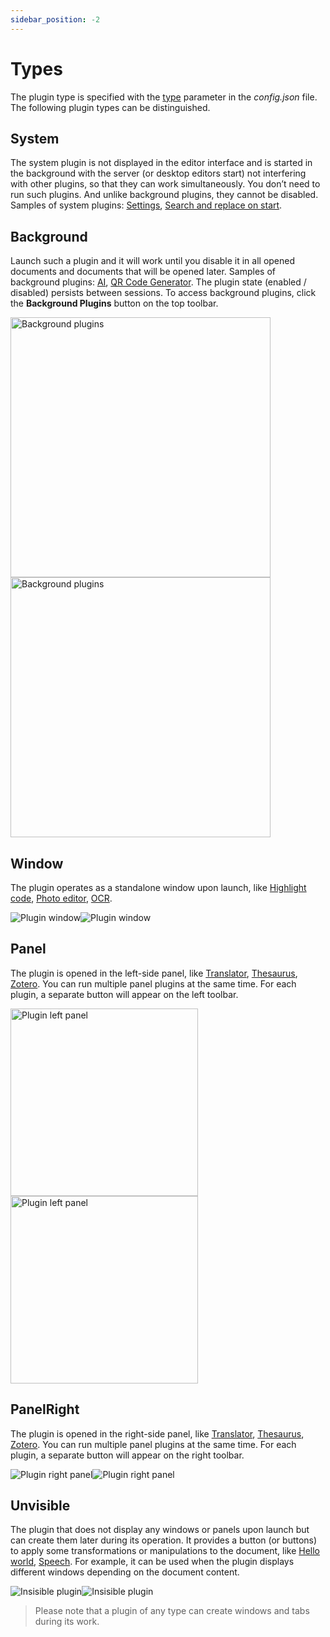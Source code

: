 ```yaml
---
sidebar_position: -2
---
```


# Types

The plugin type is specified with the [type](./manifest.md#variationstype) parameter in the *config.json* file. The following plugin types can be distinguished.

## System

The system plugin is not displayed in the editor interface and is started in the background with the server (or desktop editors start) not interfering with other plugins, so that they can work simultaneously. You don’t need to run such plugins. And unlike background plugins, they cannot be disabled. Samples of system plugins: [Settings](../../tutorials/samples/settings.md), [Search and replace on start](../../tutorials/samples/search-and-replace-on-start.md).

## Background

Launch such a plugin and it will work until you disable it in all opened documents and documents that will be opened later. Samples of background plugins: [AI](https://github.com/ONLYOFFICE/onlyoffice.github.io/tree/master/sdkjs-plugins/content/ai), [QR Code Generator](https://github.com/ONLYOFFICE/onlyoffice.github.io/tree/master/sdkjs-plugins/content/insertQR). The plugin state (enabled / disabled) persists between sessions. To access background plugins, click the **Background Plugins** button on the top toolbar.

<img alt="Background plugins" src="/assets/images/plugins/background-plugins.png#gh-light-mode-only" width="416px" /><img alt="Background plugins" src="/assets/images/plugins/background-plugins.dark.png#gh-dark-mode-only" width="416px" />

## Window

The plugin operates as a standalone window upon launch, like [Highlight code](../../tutorials/samples/highlight-code.md), [Photo editor](../../tutorials/samples/photo-editor.md), [OCR](../../tutorials/samples/ocr.md).

![Plugin window](/assets/images/plugins/plugin-window.png#gh-light-mode-only)![Plugin window](/assets/images/plugins/plugin-window.dark.png#gh-dark-mode-only)

## Panel

The plugin is opened in the left-side panel, like [Translator](../../tutorials/samples/translator.md), [Thesaurus](../../tutorials/samples/thesaurus.md), [Zotero](../../tutorials/samples/zotero.md). You can run multiple panel plugins at the same time. For each plugin, a separate button will appear on the left toolbar.

<img alt="Plugin left panel" src="/assets/images/plugins/plugin-left-panel.png#gh-light-mode-only" width="300px" /><img alt="Plugin left panel" src="/assets/images/plugins/plugin-left-panel.dark.png#gh-dark-mode-only" width="300px" />

## PanelRight

The plugin is opened in the right-side panel, like [Translator](../../tutorials/samples/translator.md), [Thesaurus](../../tutorials/samples/thesaurus.md), [Zotero](../../tutorials/samples/zotero.md). You can run multiple panel plugins at the same time. For each plugin, a separate button will appear on the right toolbar.

![Plugin right panel](/assets/images/plugins/plugin-right-panel.png#gh-light-mode-only)![Plugin right panel](/assets/images/plugins/plugin-right-panel.dark.png#gh-dark-mode-only)

## Unvisible

The plugin that does not display any windows or panels upon launch but can create them later during its operation. It provides a button (or buttons) to apply some transformations or manipulations to the document, like [Hello world](../../tutorials/samples/hello-world.md), [Speech](../../tutorials/samples/speech.md). For example, it can be used when the plugin displays different windows depending on the document content.

![Insisible plugin](/assets/images/plugins/invisible-plugin.png#gh-light-mode-only)![Insisible plugin](/assets/images/plugins/invisible-plugin.dark.png#gh-dark-mode-only)

> Please note that a plugin of any type can create windows and tabs during its work.
